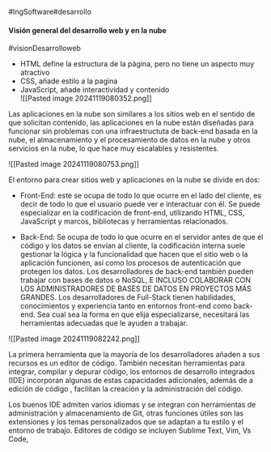  #IngSoftware#desarrollo


#### Visión general del desarrollo web  y en la nube
#visionDesarrolloweb 

- HTML define la estructura de la página, pero no tiene un aspecto muy atractivo
- CSS, añade estilo a la pagina 
- JavaScript, añade interactividad y contenido  
![[Pasted image 20241119080352.png]]

Las aplicaciones en la nube son similares  a los sitios web en el sentido de que solicitan contenido, las aplicaciones en la nube están diseñadas para funcionar sin problemas con una infraestructuta de back-end basada en la nube, el almacenamiento y el procesamiento de datos en la nube y otros servicios en la nube, lo que hace muy escalables y resistentes.



![[Pasted image 20241119080753.png]]


El entorno para crear sitios web y aplicaciones en la nube se divide en dos:

* Front-End: este se ocupa de todo lo que ocurre en el lado del cliente, es decir de todo lo que el usuario puede ver e interactuar con él. Se puede especializar en la codificación de front-end, utilizando HTML, CSS, JavaScript y marcos, bibliotecas y herramientas relacionados.


* Back-End: Se ocupa de todo lo que ocurre en el servidor antes de que el código y los datos se envían al cliente, la codificación interna suele gestionar la lógica y la funcionalidad que hacen que el sitio web o la aplicación funcionen, así como los procesos de autenticación que protegen los datos. 
  Los desarrolladores de back-end también pueden trabajar con bases de datos o NoSQL, E INCLUSO COLABORAR CON LOS ADMINISTRADORES DE BASES DE DATOS EN PROYECTOS MÁS GRANDES.
  Los desarrolladores de Full-Stack tienen habilidades, conocimientos y experiencia tanto en entornos front-end como back-end. 
  Sea cual sea la forma en que elija especializarse, necesitará las herramientas adecuadas que le ayuden a trabajar.


![[Pasted image 20241119082242.png]]


La primera herramienta que la mayoría de los desarrolladores añaden a sus recursos es un editor de código. También necesitan herramientas para integrar, compilar y depurar código, los entornos de desarrollo integrados (IDE) incorporan algunas de estas capacidades adicionales, además de a edición de código , facilitan la creación y la administración del código.

Los buenos IDE admiten varios idiomas y se integran con herramientas de administración y almacenamiento de Git, otras funciones útiles son las extensiones y los temas personalizados que se adaptan a tu estilo y el entorno de trabajo.
Editores de código se incluyen Sublime Text, Vim, Vs Code, 

  
